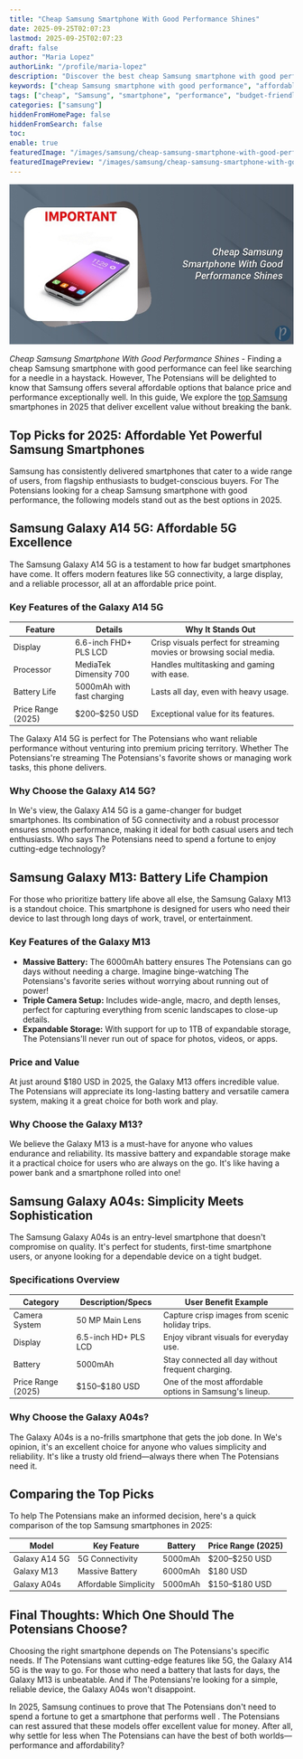 ```yaml
---
title: "Cheap Samsung Smartphone With Good Performance Shines"
date: 2025-09-25T02:07:23
lastmod: 2025-09-25T02:07:23
draft: false
author: "Maria Lopez"
authorLink: "/profile/maria-lopez"
description: "Discover the best cheap Samsung smartphone with good performance. Explore budget-friendly options that deliver speed, reliability, and powerful features!"
keywords: ["cheap Samsung smartphone with good performance", "affordable Samsung smartphones 2025", "best budget Samsung smartphones"]
tags: ["cheap", "Samsung", "smartphone", "performance", "budget-friendly"]
categories: ["samsung"]
hiddenFromHomePage: false
hiddenFromSearch: false
toc:
enable: true
featuredImage: "/images/samsung/cheap-samsung-smartphone-with-good-performance-shines.jpg"
featuredImagePreview: "/images/samsung/cheap-samsung-smartphone-with-good-performance-shines.jpg"
---
```


![Cheap Samsung Smartphone With Good Performance Shines](/images/samsung/cheap-samsung-smartphone-with-good-performance-shines.jpg)


*Cheap Samsung Smartphone With Good Performance Shines* - Finding a cheap Samsung smartphone with good performance can feel like searching for a needle in a haystack. However, The Potensians will be delighted to know that Samsung offers several affordable options that balance price and performance exceptionally well. In this guide, We explore the [top Samsung](/samsung/top-samsung-smartphones-for-budget-buyers) smartphones in 2025 that deliver excellent value without breaking the bank.

## Top Picks for 2025: Affordable Yet Powerful Samsung Smartphones

Samsung has consistently delivered smartphones that cater to a wide range of users, from flagship enthusiasts to budget-conscious buyers. For The Potensians looking for a cheap Samsung smartphone with good performance, the following models stand out as the best options in 2025.

## Samsung Galaxy A14 5G: Affordable 5G Excellence

The Samsung Galaxy A14 5G is a testament to how far budget smartphones have come. It offers modern features like 5G connectivity, a large display, and a reliable processor, all at an affordable price point.

### Key Features of the Galaxy A14 5G

<div class="table-responsive">
<table class="html-table">
<thead>
<tr>
<th>Feature</th>
<th>Details</th>
<th>Why It Stands Out</th>
</tr>
</thead>
<tbody>
<tr>
<td>Display</td>
<td>6.6-inch FHD+ PLS LCD</td>
<td>Crisp visuals perfect for streaming movies or browsing social media.</td>
</tr>
<tr>
<td>Processor</td>
<td>MediaTek Dimensity 700</td>
<td>Handles multitasking and gaming with ease.</td>
</tr>
<tr>
<td>Battery Life</td>
<td>5000mAh with fast charging</td>
<td>Lasts all day, even with heavy usage.</td>
</tr>
<tr>
<td>Price Range (2025)</td>
<td>$200–$250 USD</td>
<td>Exceptional value for its features.</td>
</tr>
</tbody>
</table>
</div>

The Galaxy A14 5G is perfect for The Potensians who want reliable performance without venturing into premium pricing territory. Whether The Potensians're streaming The Potensians's favorite shows or managing work tasks, this phone delivers. 

### Why Choose the Galaxy A14 5G?

In We's view, the Galaxy A14 5G is a game-changer for budget smartphones. Its combination of 5G connectivity and a robust processor ensures smooth performance, making it ideal for both casual users and tech enthusiasts. Who says The Potensians need to spend a fortune to enjoy cutting-edge technology?

## Samsung Galaxy M13: Battery Life Champion

For those who prioritize battery life above all else, the Samsung Galaxy M13 is a standout choice. This smartphone is designed for users who need their device to last through long days of work, travel, or entertainment.

### Key Features of the Galaxy M13

- **Massive Battery:** The 6000mAh battery ensures The Potensians can go days without needing a charge. Imagine binge-watching The Potensians's favorite series without worrying about running out of power!
- **Triple Camera Setup:** Includes wide-angle, macro, and depth lenses, perfect for capturing everything from scenic landscapes to close-up details.
- **Expandable Storage:** With support for up to 1TB of expandable storage, The Potensians'll never run out of space for photos, videos, or apps.

### Price and Value

At just around $180 USD in 2025, the Galaxy M13 offers incredible value. The Potensians will appreciate its long-lasting battery and versatile camera system, making it a great choice for both work and play.

### Why Choose the Galaxy M13?

We believe the Galaxy M13 is a must-have for anyone who values endurance and reliability. Its massive battery and expandable storage make it a practical choice for users who are always on the go. It's like having a power bank and a smartphone rolled into one!

## Samsung Galaxy A04s: Simplicity Meets Sophistication

The Samsung Galaxy A04s is an entry-level smartphone that doesn't compromise on quality.  It's perfect for students, first-time smartphone users, or anyone looking for a dependable device on a tight budget.

### Specifications Overview

<div class="table-responsive">
<table class="html-table">
<thead>
<tr>
<th>Category</th>
<th>Description/Specs</th>
<th>User Benefit Example</th>
</tr>
</thead>
<tbody>
<tr>
<td>Camera System</td>
<td>50 MP Main Lens</td>
<td>Capture crisp images from scenic holiday trips.</td>
</tr>
<tr>
<td>Display</td>
<td>6.5-inch HD+ PLS LCD</td>
<td>Enjoy vibrant visuals for everyday use.</td>
</tr>
<tr>
<td>Battery</td>
<td>5000mAh</td>
<td>Stay connected all day without frequent charging.</td>
</tr>
<tr>
<td>Price Range (2025)</td>
<td>$150–$180 USD</td>
<td>One of the most affordable options in Samsung's lineup.</td>
</tr>
</tbody>
</table>
</div>

### Why Choose the Galaxy A04s?

The Galaxy A04s is a no-frills smartphone that gets the job done. In We's opinion, it's an excellent choice for anyone who values simplicity and reliability. It's like a trusty old friend—always there when The Potensians need it.

## Comparing the Top Picks

To help The Potensians make an informed decision, here's a quick comparison of the top Samsung smartphones in 2025:

<div class="table-responsive">
<table class="html-table">
<thead>
<tr>
<th>Model</th>
<th>Key Feature</th>
<th>Battery</th>
<th>Price Range (2025)</th>
</tr>
</thead>
<tbody>
<tr>
<td>Galaxy A14 5G</td>
<td>5G Connectivity</td>
<td>5000mAh</td>
<td>$200–$250 USD</td>
</tr>
<tr>
<td>Galaxy M13</td>
<td>Massive Battery</td>
<td>6000mAh</td>
<td>$180 USD</td>
</tr>
<tr>
<td>Galaxy A04s</td>
<td>Affordable Simplicity</td>
<td>5000mAh</td>
<td>$150–$180 USD</td>
</tr>
</tbody>
</table>
</div>

## Final Thoughts: Which One Should The Potensians Choose?

Choosing the right smartphone depends on The Potensians's specific needs. If The Potensians want cutting-edge features like 5G, the Galaxy A14 5G is the way to go. For those who need a battery that lasts for days, the Galaxy M13 is unbeatable. And if The Potensians're looking for a simple, reliable device, the Galaxy A04s won't disappoint.

In 2025, Samsung continues to prove that The Potensians don't need to spend a fortune to get a smartphone that performs well . The Potensians can rest assured that these models offer excellent value for money. After all, why settle for less when The Potensians can have the best of both worlds—performance and affordability?
